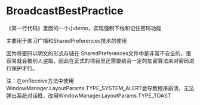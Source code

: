 # BroadcastBestPractice

《第一行代码》里面的一个小demo，实现强制下线和记住密码功能

主要用于练习广播和SharedPreferences技术的使用

因为将密码以明文的形式存储在 SharedPreferences文件中是非常不安全的，很容易就会被别人盗取，因此在正式的项目里还需要结合一定的加密算法来对密码进行保护才行。 

注：在onReceive方法中使用WindowManager.LayoutParams.TYPE_SYSTEM_ALERT会导致程序崩溃，无法弹出系统对话框，改用WindowManager.LayoutParams.TYPE_TOAST
